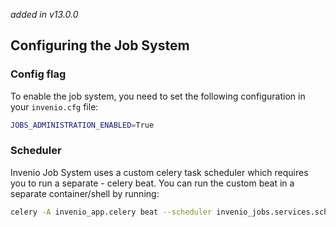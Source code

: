 _added in v13.0.0_

## Configuring the Job System

### Config flag
To enable the job system, you need to set the following configuration in your `invenio.cfg` file:

```bash
JOBS_ADMINISTRATION_ENABLED=True
```

### Scheduler
Invenio Job System uses a custom celery task scheduler which requires you to run a separate - celery beat. You can run the custom beat in a separate container/shell by running:

```bash
celery -A invenio_app.celery beat --scheduler invenio_jobs.services.scheduler:RunScheduler
```
